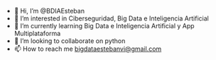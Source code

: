 - 👋 Hi, I’m @BDIAEsteban
- 👀 I’m interested in Ciberseguridad, Big Data e Inteligencia Artificial
- 🌱 I’m currently learning Big Data e Inteligencia Artificial y App Multiplataforma
- 💞️ I’m looking to collaborate on python
- 📫 How to reach me bigdataestebanvi@gmail.com

<!---
BDIAEsteban/BDIAEsteban is a ✨ special ✨ repository because its `README.md` (this file) appears on your GitHub profile.
You can click the Preview link to take a look at your changes.
--->

